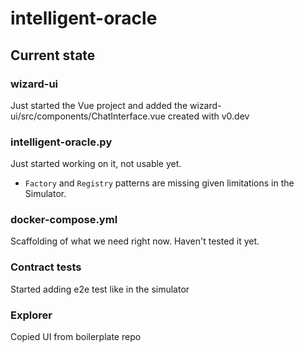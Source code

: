 # intelligent-oracle

## Current state

### wizard-ui

Just started the Vue project and added the wizard-ui/src/components/ChatInterface.vue created with v0.dev

### intelligent-oracle.py

Just started working on it, not usable yet.

- `Factory` and `Registry` patterns are missing given limitations in the Simulator.

### docker-compose.yml

Scaffolding of what we need right now. Haven't tested it yet.

### Contract tests

Started adding e2e test like in the simulator

### Explorer

Copied UI from boilerplate repo

